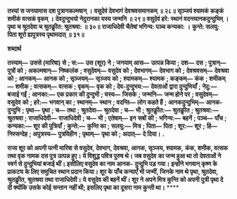 **तस्यां स जनयामास दश पुत्रानकल्मषान् ।** **वसुदेवं देवभागं देवश्रवसमानकम् ॥ २८॥** **सृञ्जयं श्यामकं कङ्कं शमीकं वत्सकं वृकम् ।** **देवदुन्दुभयो नेदुरानका यस्य जन्मनि ॥ २९॥** **वसुदेवं हरे: स्थानं वदन्त्यानकदुन्दुभिम् ।** **पृथा च श्रुतदेवा च श्रुतकीॢत: श्रुतश्रवा: ॥ ३०॥** **राजाधिदेवी चैतेषां भगिन्य: पञ्च कन्यका: ।** **कुन्ते: सलयु: पिता शूरो ह्यपुत्रस्य पृथामदात् ॥ ३१॥** 

**शब्दार्थ** 

**तस्याम्—** **उससे (मारिषा) से** **; स:—** **उस (शूर) ने** **; जनयाम् आस—** **उत्पन्न किया** **; दश—** **दस** **; पुत्रान्—** **पुत्रों को** **; अकल्मषान्—** **निष्कलंक** **; वसुदेवम्—** **वसुदेव को** **; देवभागम्—** **देवभाग को** **; देवश्रवसम्—** **देवश्रवा को** **; आनकम्—** **आनक को** **; सृञ्जयम्—** **सृञ्जय** **को** **; श्यामकम्—** **श्यामक** **; कङ्कम्—** **कंक** **; शमीकम्—** **शमीक** **; वत्सकम्—** **वत्सक** **; वृकम्—** **वृक को** **; देव-दुन्दुभय:—** **देवताओं** **द्वारा दुन्दुभियाँ** **; नेदु:—** **बजाई गईं** **; आनका:—** **एक प्रकार की दुन्दुभी** **; यस्य—** **जिसके** **; जन्मनि—** **जन्म होने पर** **; वसुदेवम्—** **वसुदेव** **को** **; हरे:—** **भगवान् का** **; स्थानम्—** **स्थान** **; वदन्ति—** **लोग कहते हैं** **; आनकदुन्दुभिम्—** **आनक-दुन्दुभि** **; पृथा—** **पृथा** **; च—** **तथा** **;** **श्रुतदेवा—** **श्रुतदेवा** **; च—** **भी** **; श्रुतकीॢत:—** **श्रुतकीॢत** **; श्रुतश्रवा:—** **श्रुतश्रवा** **; राजाधिदेवी—** **राजाधिदेवी** **; च—** **भी** **; एतेषाम्—** **इन** **सबों की** **; भगिन्य:—** **बहनें** **; पञ्च—** **पाँच** **; कन्यका:—** **शूर की पुत्रियाँ** **; कुन्ते:—** **कुन्ति का** **; सलयु:—** **मित्र** **; पिता—** **पिता** **; शूर:—** **शूर** **;** **हि—** **निस्सन्देह** **; अपुत्रस्य—** **पुत्रविहीन** **; पृथाम्—** **पृथा को** **; अदात्—** **दे दिया।** **.** 

**राजा शूर को अपनी पत्नी मारिषा से वसुदेव, देवभाग, देवश्रवा, आनक, सृञ्जय, श्यामक,** **कंक, शमीक, वत्सक तथा वृक नामक दस पुत्र उत्पन्न हुए। ये विशुद्ध पवित्र पुरुष थे। जब वसुदेव** **का जन्म हुआ था तो देवताओं ने स्वर्ग से दुन्दुभियां बजाई थीं। इसीलिए वसुदेव का नाम आनक-** **दुन्दुभि पड़ गया। इन्होंने भगवान् कृष्ण के प्राकट्य के लिए समुचित स्थान प्रदान किया। शूर के** **पाँच कन्याएँ भी जन्मीं, जिनके नाम थे पृथा, श्रुतदेवा, श्रुतकीॢत, श्रुतश्रवा तथा राजाधिदेवी। ये** **वसुदेव की बहनें थीं। शूर ने अपने मित्र कुन्ति को अपनी पुत्री पृथा दे दी क्योंकि उसके कोई सन्तान** **नहीं थी; इसलिए पृथा का दूसरा नाम कुन्ती था।** **** 